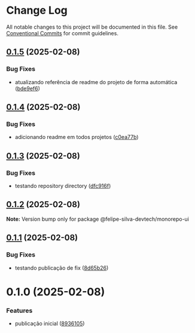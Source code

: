 # Change Log

All notable changes to this project will be documented in this file.
See [Conventional Commits](https://conventionalcommits.org) for commit guidelines.

## [0.1.5](https://github.com/felipe-silva-devtech/monorepo-with-lerna/compare/@felipe-silva-devtech/monorepo-ui@0.1.4...@felipe-silva-devtech/monorepo-ui@0.1.5) (2025-02-08)

### Bug Fixes

- atualizando referência de readme do projeto de forma automática ([bde9ef6](https://github.com/felipe-silva-devtech/monorepo-with-lerna/commit/bde9ef63aac422c323e6a8e3ee5e3c98da83dc45))

## [0.1.4](https://github.com/felipe-silva-devtech/monorepo-with-lerna/compare/@felipe-silva-devtech/monorepo-ui@0.1.3...@felipe-silva-devtech/monorepo-ui@0.1.4) (2025-02-08)

### Bug Fixes

- adicionando readme em todos projetos ([c0ea77b](https://github.com/felipe-silva-devtech/monorepo-with-lerna/commit/c0ea77b36d1ded39f6dc411055a91a8607e0805b))

## [0.1.3](https://github.com/felipe-silva-devtech/monorepo-with-lerna/compare/@felipe-silva-devtech/monorepo-ui@0.1.2...@felipe-silva-devtech/monorepo-ui@0.1.3) (2025-02-08)

### Bug Fixes

- testando repository directory ([dfc916f](https://github.com/felipe-silva-devtech/monorepo-with-lerna/commit/dfc916f22559da99043b833e0412f02ffe7267d6))

## [0.1.2](https://github.com/felipe-silva-devtech/monorepo-with-lerna/compare/@felipe-silva-devtech/monorepo-ui@0.1.1...@felipe-silva-devtech/monorepo-ui@0.1.2) (2025-02-08)

**Note:** Version bump only for package @felipe-silva-devtech/monorepo-ui

## [0.1.1](https://github.com/felipe-silva-devtech/monorepo-with-lerna/compare/@felipe-silva-devtech/monorepo-ui@0.1.0...@felipe-silva-devtech/monorepo-ui@0.1.1) (2025-02-08)

### Bug Fixes

- testando publicação de fix ([8d65b26](https://github.com/felipe-silva-devtech/monorepo-with-lerna/commit/8d65b261f53abb04604b9b190cf48bc56b2a0ffd))

# 0.1.0 (2025-02-08)

### Features

- publicação inicial ([8936105](https://github.com/felipe-silva-devtech/monorepo-with-lerna/commit/89361053a0198705b52396e7cf9d98f11af6cf6b))
